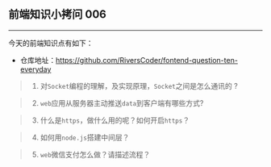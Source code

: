 ## 前端知识小拷问 006 
---
今天的前端知识点有如下：


* 仓库地址：https://github.com/RiversCoder/fontend-question-ten-everyday

> 1. 对`Socket`编程的理解，及实现原理，`Socket`之间是怎么通讯的 ?

> 2. `web`应用从服务器主动推送`data`到客户端有哪些方式?

> 3. 什么是`https`，做什么用的呢？如何开启`https`？

> 4. 如何用`node.js`搭建中间层？

> 5. `web`微信支付怎么做？请描述流程？